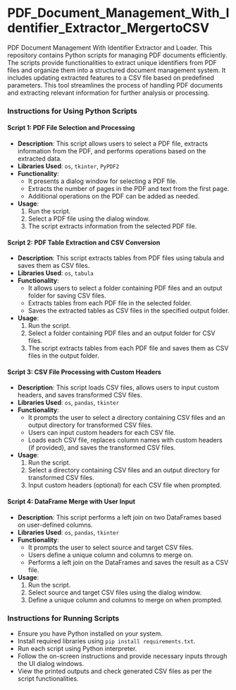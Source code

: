 # PDF_Document_Management_With_Identifier_Extractor_MergertoCSV
 PDF Document Management With Identifier Extractor and Loader. This repository contains Python scripts for managing PDF documents efficiently. The scripts provide functionalities to extract unique identifiers from PDF files and organize them into a structured document management system. It includes updating extracted features to a CSV file based on predefined parameters. This tool streamlines the process of handling PDF documents and extracting relevant information for further analysis or processing.

### Instructions for Using Python Scripts

#### Script 1: PDF File Selection and Processing

- **Description**: This script allows users to select a PDF file, extracts information from the PDF, and performs operations based on the extracted data.
- **Libraries Used**: `os`, `tkinter`, `PyPDF2`
- **Functionality**:
  - It presents a dialog window for selecting a PDF file.
  - Extracts the number of pages in the PDF and text from the first page.
  - Additional operations on the PDF can be added as needed.
- **Usage**:
  1. Run the script.
  2. Select a PDF file using the dialog window.
  3. The script extracts information from the selected PDF file.

#### Script 2: PDF Table Extraction and CSV Conversion

- **Description**: This script extracts tables from PDF files using tabula and saves them as CSV files.
- **Libraries Used**: `os`, `tabula`
- **Functionality**:
  - It allows users to select a folder containing PDF files and an output folder for saving CSV files.
  - Extracts tables from each PDF file in the selected folder.
  - Saves the extracted tables as CSV files in the specified output folder.
- **Usage**:
  1. Run the script.
  2. Select a folder containing PDF files and an output folder for CSV files.
  3. The script extracts tables from each PDF file and saves them as CSV files in the output folder.

#### Script 3: CSV File Processing with Custom Headers

- **Description**: This script loads CSV files, allows users to input custom headers, and saves transformed CSV files.
- **Libraries Used**: `os`, `pandas`, `tkinter`
- **Functionality**:
  - It prompts the user to select a directory containing CSV files and an output directory for transformed CSV files.
  - Users can input custom headers for each CSV file.
  - Loads each CSV file, replaces column names with custom headers (if provided), and saves the transformed CSV files.
- **Usage**:
  1. Run the script.
  2. Select a directory containing CSV files and an output directory for transformed CSV files.
  3. Input custom headers (optional) for each CSV file when prompted.

#### Script 4: DataFrame Merge with User Input

- **Description**: This script performs a left join on two DataFrames based on user-defined columns.
- **Libraries Used**: `os`, `pandas`, `tkinter`
- **Functionality**:
  - It prompts the user to select source and target CSV files.
  - Users define a unique column and columns to merge on.
  - Performs a left join on the DataFrames and saves the result as a CSV file.
- **Usage**:
  1. Run the script.
  2. Select source and target CSV files using the dialog window.
  3. Define a unique column and columns to merge on when prompted.

### Instructions for Running Scripts

- Ensure you have Python installed on your system.
- Install required libraries using `pip install requirements.txt`.
- Run each script using Python interpreter.
- Follow the on-screen instructions and provide necessary inputs through the UI dialog windows.
- View the printed outputs and check generated CSV files as per the script functionalities.